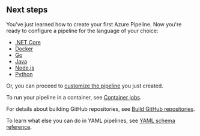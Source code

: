 ## Next steps

You've just learned how to create your first Azure Pipeline. Now you're ready to configure a pipeline for the language of your choice:

* [.NET Core](../languages/dotnet-core.md)
* [Docker](../languages/docker.md)
* [Go](../languages/go.md)
* [Java](../languages/java.md)
* [Node.js](../languages/javascript.md)
* [Python](../languages/python.md)

Or, you can proceed to [customize the pipeline](../customize-pipeline.md) you just created.

To run your pipeline in a container, see [Container jobs](../process/container-phases.md).

For details about building GitHub repositories, see [Build GitHub repositories](../repos/github.md).

To learn what else you can do in YAML pipelines, see [YAML schema reference](../yaml-schema.md).
